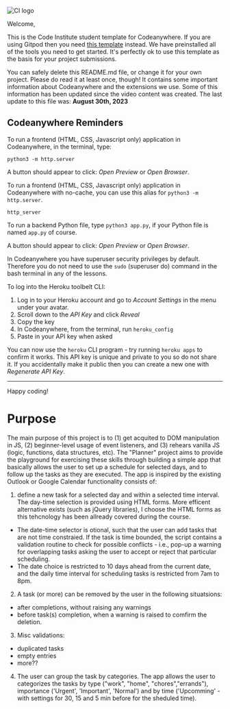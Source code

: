 ![CI logo](https://codeinstitute.s3.amazonaws.com/fullstack/ci_logo_small.png)

Welcome,

This is the Code Institute student template for Codeanywhere. If you are using Gitpod then you need [this template](https://github.com/Code-Institute-Org/gitpod-full-template) instead.  We have preinstalled all of the tools you need to get started. It's perfectly ok to use this template as the basis for your project submissions.

You can safely delete this README.md file, or change it for your own project. Please do read it at least once, though! It contains some important information about Codeanywhere and the extensions we use. Some of this information has been updated since the video content was created. The last update to this file was: **August 30th, 2023**

## Codeanywhere Reminders

To run a frontend (HTML, CSS, Javascript only) application in Codeanywhere, in the terminal, type:

`python3 -m http.server`

A button should appear to click: _Open Preview_ or _Open Browser_.

To run a frontend (HTML, CSS, Javascript only) application in Codeanywhere with no-cache, you can use this alias for `python3 -m http.server`.

`http_server`

To run a backend Python file, type `python3 app.py`, if your Python file is named `app.py` of course.

A button should appear to click: _Open Preview_ or _Open Browser_.

In Codeanywhere you have superuser security privileges by default. Therefore you do not need to use the `sudo` (superuser do) command in the bash terminal in any of the lessons.

To log into the Heroku toolbelt CLI:

1. Log in to your Heroku account and go to _Account Settings_ in the menu under your avatar.
2. Scroll down to the _API Key_ and click _Reveal_
3. Copy the key
4. In Codeanywhere, from the terminal, run `heroku_config`
5. Paste in your API key when asked

You can now use the `heroku` CLI program - try running `heroku apps` to confirm it works. This API key is unique and private to you so do not share it. If you accidentally make it public then you can create a new one with _Regenerate API Key_.

---

Happy coding!


# Purpose
The main purpose of this project is to (1) get acquited to DOM manipulation in JS, (2) beginner-level usage of event listeners, and (3) rehears vanilla JS (logic, functions, data structures, etc).
The "Planner" project aims to provide the playground for exercising these skills through building a simple app that basically allows the user to set up a schedule for selected days, and to follow up the tasks as they are executed.
The app is inspired by the existing Outlook or Google Calendar functionality consists of: 
1. define a new task for a selected day and within a selected time interval. The day-time selection is provided using HTML forms. More efficent alternative exists (such as jQuery libraries), I choose the HTML forms as this tehcnology has been allready covered during the course. 
- The date-time selector is otional, such that the user can add tasks that are not time constraied. If the task is time bounded, the script contains a validation routine to check for possible conflicts - i.e., pop-up a warning for overlapping tasks asking the user to accept or reject that particular scheduling.
- The date choice is restricted to 10 days ahead from the current date, and the daily time interval for scheduling tasks is restricted from 7am to 8pm.
2. A task (or more) can be removed by the user in the following situatsions:
- after completions, without raising any warnings
- before task(s) completion, when a warning is raised to comfirm the deletion.   
3. Misc validations:
- duplicated tasks
- empty entries
- more??
4. The user can group the task by categories. The app allows the user to categorizes the tasks by type ("work", "home", "chores","errands"), importance ('Urgent', 'Important', 'Normal') and by time ('Upcomming' - with settings for 30, 15 and 5 min before for the sheduled time).



